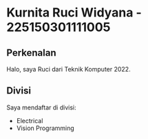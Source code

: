 # Kurnita Ruci Widyana - 225150301111005
## Perkenalan
Halo, saya Ruci dari Teknik Komputer 2022.
## Divisi
Saya mendaftar di divisi:
- Electrical
- Vision Programming
